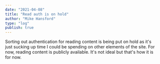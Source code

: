 ```yaml
---
date: "2021-04-08"
title: "Read auth is on hold"
author: "Mike Hansford"
type: "log"
publish: true
---
```

Sorting out authentication for reading content is being put on hold as it's just sucking up time I could be spending on other elements of the site. For now, reading content is publicly available. It's not ideal but that's how it is for now.
